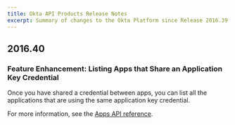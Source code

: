 ```yaml
---
title: Okta API Products Release Notes
excerpt: Summary of changes to the Okta Platform since Release 2016.39
---
```


## 2016.40

### Feature Enhancement: Listing Apps that Share an Application Key Credential

Once you have shared a credential between apps, you can list all the applications that are using
the same application key credential. <!-- OKTA-100925 -->

For more information, see the [Apps API reference](/docs/api/resources/apps/#list-applications-using-a-key).
